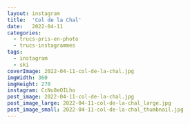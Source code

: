 ```yaml
---
layout: instagram
title:  'Col de la Chal'
date:   2022-04-11
categories: 
  - trucs-pris-en-photo
  - trucs-instagrammes
tags:
  - instagram
  - ski
coverImage: 2022-04-11-col-de-la-chal.jpg
imgWidth: 360
imgHeight: 270
instagram: CcNu8eOILho
post_image: 2022-04-11-col-de-la-chal.jpg
post_image_large: 2022-04-11-col-de-la-chal_large.jpg
post_image_small: 2022-04-11-col-de-la-chal_thumbnail.jpg
---
```



